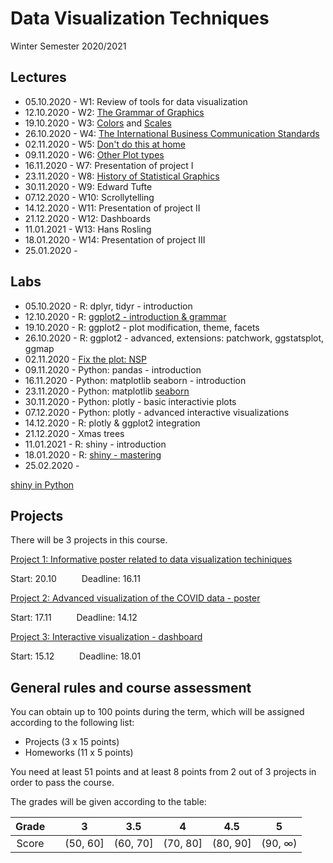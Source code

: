 # Data Visualization Techniques
Winter Semester 2020/2021

## Lectures

- 05.10.2020 - W1: Review of tools for data visualization
- 12.10.2020 - W2: [The Grammar of Graphics](http://biecek.pl/Eseje/indexGramatyka.html)
- 19.10.2020 - W3: [Colors](http://www.biecek.pl/Eseje/indexKolory.html) and [Scales](http://www.biecek.pl/Eseje/indexDane.html)
- 26.10.2020 - W4: [The International Business Communication Standards](https://www.ibcs.com/standards/)
- 02.11.2020 - W5: [Don't do this at home](http://biecek.pl/Eseje/indexPomylka.html)
- 09.11.2020 - W6: [Other Plot types](https://www.r-graph-gallery.com/)
- 16.11.2020 - W7: Presentation of project I
- 23.11.2020 - W8: [History of Statistical Graphics](http://biecek.pl/Eseje/indexHistoria.html)
- 30.11.2020 - W9: Edward Tufte
- 07.12.2020 - W10: Scrollytelling
- 14.12.2020 - W11: Presentation of project II
- 21.12.2020 - W12: Dashboards
- 11.01.2021 - W13: Hans Rosling
- 18.01.2020 - W14: Presentation of project III
- 25.01.2020 - 


## Labs

- 05.10.2020 - R: dplyr, tidyr - introduction
- 12.10.2020 - R: [ggplot2 - introduction & grammar](https://rkabacoff.github.io/datavis/)
- 19.10.2020 - R: ggplot2 - plot modification, theme, facets
- 26.10.2020 - R: ggplot2 - advanced, extensions: patchwork, ggstatsplot, ggmap
- 02.11.2020 - [Fix the plot: NSP](https://stat.gov.pl/spisy-powszechne/nsp-2011/nsp-2011-wyniki/)
- 09.11.2020 - Python: pandas - introduction
- 16.11.2020 - Python: matplotlib seaborn - introduction
- 23.11.2020 - Python: matplotlib [seaborn](https://seaborn.pydata.org/index.html) 
- 30.11.2020 - Python: plotly - basic interactivie plots 
- 07.12.2020 - Python: plotly - advanced interactive visualizations 
- 14.12.2020 - R: plotly & ggplot2 integration
- 21.12.2020 - Xmas trees
- 11.01.2021 - R: shiny - introduction
- 18.01.2020 - R: [shiny - mastering](https://mastering-shiny.org/)
- 25.02.2020 - 

[shiny in Python](https://plotly.com/dash/)

## Projects

There will be 3 projects in this course.

[Project 1: Informative poster related to data visualization techiniques](https://github.com/mini-pw/2021Z-DataVisualizationTechniques/blob/master/projects/project1/README.md)

Start: 20.10 &emsp; &emsp; Deadline: 16.11 

[Project 2: Advanced visualization of the COVID data - poster](https://github.com/mini-pw/2021Z-DataVisualizationTechniques/blob/master/projects/project2/README.md) 

Start: 17.11 &emsp; &emsp; Deadline: 14.12

[Project 3: Interactive visualization - dashboard](https://github.com/mini-pw/2021Z-DataVisualizationTechniques/blob/master/projects/project3/README.md) 

Start: 15.12 &emsp; &emsp; Deadline: 18.01 

## General rules and course assessment

You can obtain up to 100 points during the term, which will be assigned according to the following list:

- Projects (3 x 15 points)
- Homeworks (11 x 5 points)

You need at least 51 points and at least 8 points from 2 out of 3 projects in order to pass the course.

The grades will be given according to the table:

| Grade |  | 3 | 3.5 | 4 | 4.5 | 5 |
|:---:| :---: |:---:|:---:|:---:|:---:|:---:|
| Score |  | (50, 60] | (60, 70] | (70, 80] | (80, 90] | (90, ∞) |



